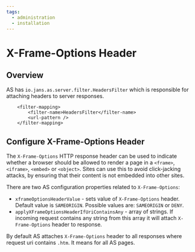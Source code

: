 ```yaml
---
tags:
  - administration
  - installation
---
```


# X-Frame-Options Header

## Overview

AS has `io.jans.as.server.filter.HeadersFilter` which is responsible for attaching headers to server responses.

```
	<filter-mapping>
		<filter-name>HeadersFilter</filter-name>
		<url-pattern />
	</filter-mapping>

```

## Configure X-Frame-Options Header

The `X-Frame-Options` HTTP response header can be used to indicate whether a browser should be allowed
to render a page in a `<frame>`, `<iframe>`, `<embed>` or `<object>`. 
Sites can use this to avoid click-jacking attacks, 
by ensuring that their content is not embedded into other sites.

There are two AS configuration properties related to `X-Frame-Options`:

- `xframeOptionsHeaderValue` - sets value of `X-Frame-Options` header. Default value is `SAMEORIGIN`. Possible values are: `SAMEORIGIN` or `DENY`.
- `applyXFrameOptionsHeaderIfUriContainsAny` - array of strings. If incoming request contains any string from this array it will attach `X-Frame-Options` header to response.

By default AS attaches `X-Frame-Options` header to all responses where request uri contains `.htm`. 
It means for all AS pages.
  
